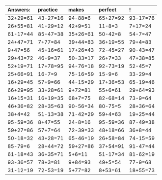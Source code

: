 | Answers: | practice | makes | perfect | ! |
| :--- | :--- | :--- | :--- | :--- |
| 32+29=61 | 43-27=16 | 94-88=6 | 65+27=92 | 93-17=76 | 
| 26+55=81 | 41-29=12 | 42+9=51 | 11-8=3 | 7+17=24 | 
| 61-17=44 | 85-47=38 | 35+26=61 | 50-42=8 | 54-7=47 | 
| 24+47=71 | 7+77=84 | 39+44=83 | 36+19=55 | 79+4=83 | 
| 9+47=56 | 45+16=61 | 17+26=43 | 72-45=27 | 90-43=47 | 
| 29+43=72 | 46-9=37 | 50-33=17 | 26+7=33 | 47+38=85 | 
| 52+19=71 | 17+78=95 | 94-76=18 | 92-73=19 | 52-45=7 | 
| 25+66=91 | 16-7=9 | 75-16=59 | 15-9=6 | 33-29=4 | 
| 16+29=45 | 57+9=66 | 44-15=29 | 17+36=53 | 65-19=46 | 
| 66+29=95 | 33+28=61 | 9+72=81 | 55+6=61 | 29+64=93 | 
| 16+15=31 | 16+19=35 | 68+7=75 | 82-68=14 | 73-9=64 | 
| 46+36=82 | 28+35=63 | 90-56=34 | 80-75=5 | 28+36=64 | 
| 38+4=42 | 51-13=38 | 71-42=29 | 59+4=63 | 19+25=44 | 
| 95-59=36 | 8+47=55 | 24-8=16 | 95-59=36 | 87-49=38 | 
| 59+27=86 | 57+7=64 | 72-39=33 | 48+18=66 | 36+8=44 | 
| 50-18=32 | 43+28=71 | 65-46=19 | 26+58=84 | 74-15=59 | 
| 85-79=6 | 28+44=72 | 59+27=86 | 37+54=91 | 91-47=44 | 
| 61-18=43 | 36+35=71 | 5+6=11 | 51-17=34 | 81-62=19 | 
| 93-36=57 | 78+3=81 | 9+84=93 | 49+5=54 | 77-9=68 | 
| 31-12=19 | 72-53=19 | 5+77=82 | 8+53=61 | 18+55=73 | 
